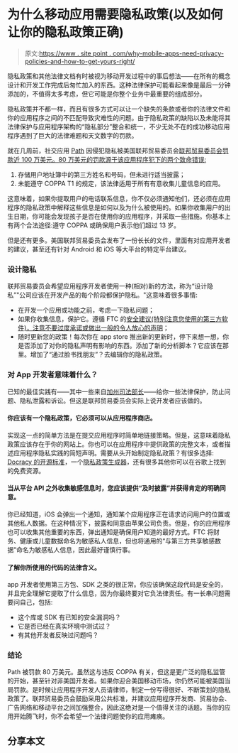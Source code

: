 # 为什么移动应用需要隐私政策(以及如何让你的隐私政策正确)

> 原文:[https://www . site point . com/why-mobile-apps-need-privacy-policies-and-how-to-get-yours-right/](https://www.sitepoint.com/why-mobile-apps-need-privacy-policies-and-how-to-get-yours-right/)

隐私政策和其他法律文档有时被视为移动开发过程中的事后想法——在所有的概念设计和开发工作完成后匆忙加入的东西。这种法律保护可能看起来像是最后一分钟添加的，不值得太多考虑，但它可能是你整个业务中最重要的组成部分。

隐私政策并不都一样，而且有很多方式可以让一个缺失的条款或者你的法律文件和你的应用程序之间的不匹配导致灾难性的问题。由于隐私政策的缺陷以及未能将其法律保护与应用程序架构的“隐私部分”整合和统一，不少无处不在的成功移动应用程序遇到了巨大的法律难题和天文数字的罚款。

就在几周前，社交应用 [Path](https://path.com/) 因侵犯隐私被美国联邦贸易委员会[联邦贸易委员会罚款近 100 万美元。80 万美元的罚款源于该应用程序犯下的两个致命错误:](http://business.ftc.gov/blog/2013/01/ftc-path-case-helps-app-developers-stay-right-er-path)

1.  存储用户地址簿中的第三方姓名和号码，但未进行适当披露；
2.  未能遵守 COPPA T1 的规定，该法律适用于所有有意收集儿童信息的应用。

这意味着，如果你提取用户的电话联系信息，你不仅必须通知他们，还必须在应用程序的隐私政策中解释这些信息是如何以及为什么被使用的。如果你收集用户的出生日期，你可能会发现孩子是否在使用你的应用程序，并采取一些措施。你基本上有两个合法途径:遵守 COPPA 或确保用户表示他们超过 13 岁。

但是还有更多。美国联邦贸易委员会发布了一份长长的文件，里面有对应用开发者的建议，甚至还有针对 Android 和 iOS 等大平台的特定平台建议。

### 设计隐私

联邦贸易委员会希望应用程序开发者使用一种(相对)新的方法，称为“设计隐私”"公司应该在开发产品的每个阶段都保护隐私。"这意味着很多事情:

*   在开发一个应用或功能之前，考虑一下隐私问题；
*   如果你收集信息，保护它。遵循 FTC 的[安全建议(特别注意您使用的第三方软件)，注意不要过度承诺或做出](http://business.ftc.gov/documents/bus83-mobile-app-developers-start-security)[一般的令人放心的声明](http://www.wac6.com/wac6/2010/08/boilerplate-bites-twitter.html)；
*   随时更新您的政策！每次你在 app store 推出新的更新时，停下来想一想，你是否添加了对你的隐私声明有影响的东西。添加了新的分析脚本？它应该在那里。增加了“通过脸书找朋友”？去编辑你的隐私政策。

### 对 App 开发者意味着什么？

已知的最佳实践有——其中一些来自[加州司法部长](http://www.cwclaw.com/publications/alertDetail.aspx?id=684)——给你一些法律保护，防止问题、隐私泄露和诉讼。但这是联邦贸易委员会实际上说开发者应该做的。

#### 你应该有一个隐私政策，它必须可以从应用程序商店。

实现这一点的简单方法是在提交应用程序时简单地链接策略。但是，这意味着隐私政策应该存在于你的网站上。你也可以在应用程序中提供政策的完整文本，或者描述应用程序隐私实践的简短声明。需要从头开始制定隐私政策？有很多选择: [Docracy 的开源标准](https://www.docracy.com/6016/mobile-privacy-policy)，一个[隐私政策生成器](http://privacychoice.org/policymaker)，还有很多其他你可以在谷歌上找到的免费资源。

#### 当从平台 API 之外收集敏感信息时，您应该提供“及时披露”并获得肯定的明确同意。

你已经知道，iOS 会弹出一个通知，通知某个应用程序正在请求访问用户的位置或其他私人数据。在这种情况下，披露和同意由苹果公司负责。但是，你的应用程序也可以收集其他重要的东西，弹出通知是确保用户知道的最好方式。FTC 将财务、健康或儿童数据命名为敏感私人信息，但也将通用的“与第三方共享敏感数据”命名为敏感私人信息，因此最好谨慎行事。

#### 了解你所使用的代码的法律含义。

app 开发者使用第三方包、SDK 之类的很正常。你应该确保这段代码是安全的，并且完全理解它提取了什么信息，因为你最终要对它负法律责任。有一长串问题需要问自己，包括:

*   这个库或 SDK 有已知的安全漏洞吗？
*   它是否已经在真实环境中测试过？
*   有其他开发者反映过问题吗？

### 结论

Path 被罚款 80 万美元。虽然这与违反 COPPA 有关，但这是更广泛的隐私监管的开始，甚至针对非美国开发者。如果你迎合美国移动市场，你仍然可能被美国当局罚款。是时候让应用程序开发人员请律师，制定一份写得很好、不断策划的隐私政策了。联邦贸易委员会鼓励采用公共标准，并建议应用程序开发商、贸易协会、广告网络和移动平台之间加强整合，因此这绝对是一个值得关注的话题。当你的应用开始腾飞时，你不会希望一个法律问题使你的应用瘫痪。

## 分享本文